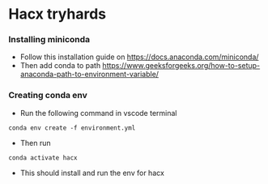 # Hacx tryhards

### Installing miniconda
- Follow this installation guide on https://docs.anaconda.com/miniconda/
- Then add conda to path https://www.geeksforgeeks.org/how-to-setup-anaconda-path-to-environment-variable/

### Creating conda env
- Run the following command in vscode terminal
```
conda env create -f environment.yml
```
- Then run
```
conda activate hacx
```
- This should install and run the env for hacx